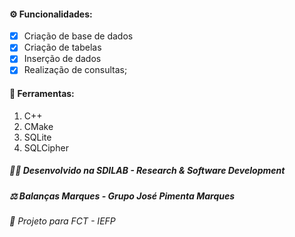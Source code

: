 #### ⚙️ Funcionalidades:
- [x] Criação de base de dados
- [x] Criação de tabelas
- [x] Inserção de dados
- [x] Realização de consultas;

#### 🔧 Ferramentas:
1. C++
2. CMake
3. SQLite
4. SQLCipher

##### 👨‍💻 Desenvolvido na SDILAB - Research & Software Development 
##### ⚖️ Balanças Marques - Grupo José Pimenta Marques
###### 📖 Projeto para FCT - IEFP
